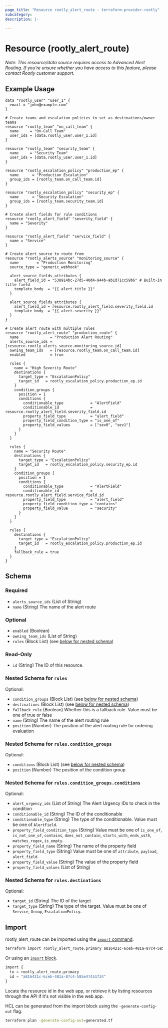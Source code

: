 ```yaml
---
page_title: "Resource rootly_alert_route - terraform-provider-rootly"
subcategory:
description: |-
    
---
```


# Resource (rootly_alert_route)



*Note: This resource/data source requires access to Advanced Alert Routing. If you're unsure whether you have access to this feature, please contact Rootly customer support.*

## Example Usage

```shell
data "rootly_user" "user_1" {
  email = "john@example.com"
}

# Create teams and escalation policies to set as destinations/owner teams
resource "rootly_team" "on_call_team" {
  name     = "On-Call Team"
  user_ids = [data.rootly_user.user_1.id]
}

resource "rootly_team" "security_team" {
  name     = "Security Team"
  user_ids = [data.rootly_user.user_1.id]
}

resource "rootly_escalation_policy" "production_ep" {
  name      = "Production Escalation"
  group_ids = [rootly_team.on_call_team.id]
}

resource "rootly_escalation_policy" "security_ep" {
  name      = "Security Escalation"
  group_ids = [rootly_team.security_team.id]
}

# Create alert fields for rule conditions
resource "rootly_alert_field" "severity_field" {
  name = "Severity"
}

resource "rootly_alert_field" "service_field" {
  name = "Service"
}

# Create alert source to route from
resource "rootly_alerts_source" "monitoring_source" {
  name        = "Production Monitoring"
  source_type = "generic_webhook"

  alert_source_fields_attributes {
    alert_field_id = "538914bc-27d5-40d4-944b-ab1d71cc59b6" # Built-in title field
    template_body  = "{{ alert.title }}"
  }

  alert_source_fields_attributes {
    alert_field_id = resource.rootly_alert_field.severity_field.id
    template_body  = "{{ alert.severity }}"
  }
}

# Create alert route with multiple rules
resource "rootly_alert_route" "production_route" {
  name              = "Production Alert Routing"
  alerts_source_ids = [resource.rootly_alerts_source.monitoring_source.id]
  owning_team_ids   = [resource.rootly_team.on_call_team.id]
  enabled           = true

  rules {
    name = "High Severity Route"
    destinations {
      target_type = "EscalationPolicy"
      target_id   = rootly_escalation_policy.production_ep.id
    }
    condition_groups {
      position = 1
      conditions {
        conditionable_type            = "AlertField"
        conditionable_id              = resource.rootly_alert_field.severity_field.id
        property_field_type           = "alert_field"
        property_field_condition_type = "is_one_of"
        property_field_values         = ["sev0", "sev1"]
      }
    }
  }

  rules {
    name = "Security Route"
    destinations {
      target_type = "EscalationPolicy"
      target_id   = rootly_escalation_policy.security_ep.id
    }
    condition_groups {
      position = 1
      conditions {
        conditionable_type            = "AlertField"
        conditionable_id              = resource.rootly_alert_field.service_field.id
        property_field_type           = "alert_field"
        property_field_condition_type = "contains"
        property_field_value          = "security"
      }
    }
  }

  rules {
    destinations {
      target_type = "EscalationPolicy"
      target_id   = rootly_escalation_policy.production_ep.id
    }
    fallback_rule = true
  }
}
```

<!-- schema generated by tfplugindocs -->
## Schema

### Required

- `alerts_source_ids` (List of String)
- `name` (String) The name of the alert route

### Optional

- `enabled` (Boolean)
- `owning_team_ids` (List of String)
- `rules` (Block List) (see [below for nested schema](#nestedblock--rules))

### Read-Only

- `id` (String) The ID of this resource.

<a id="nestedblock--rules"></a>
### Nested Schema for `rules`

Optional:

- `condition_groups` (Block List) (see [below for nested schema](#nestedblock--rules--condition_groups))
- `destinations` (Block List) (see [below for nested schema](#nestedblock--rules--destinations))
- `fallback_rule` (Boolean) Whether this is a fallback rule. Value must be one of true or false
- `name` (String) The name of the alert routing rule
- `position` (Number) The position of the alert routing rule for ordering evaluation

<a id="nestedblock--rules--condition_groups"></a>
### Nested Schema for `rules.condition_groups`

Optional:

- `conditions` (Block List) (see [below for nested schema](#nestedblock--rules--condition_groups--conditions))
- `position` (Number) The position of the condition group

<a id="nestedblock--rules--condition_groups--conditions"></a>
### Nested Schema for `rules.condition_groups.conditions`

Optional:

- `alert_urgency_ids` (List of String) The Alert Urgency IDs to check in the condition
- `conditionable_id` (String) The ID of the conditionable
- `conditionable_type` (String) The type of the conditionable. Value must be one of `AlertField`.
- `property_field_condition_type` (String) Value must be one of `is_one_of`, `is_not_one_of`, `contains`, `does_not_contain`, `starts_with`, `ends_with`, `matches_regex`, `is_empty`.
- `property_field_name` (String) The name of the property field
- `property_field_type` (String) Value must be one of `attribute`, `payload`, `alert_field`.
- `property_field_value` (String) The value of the property field
- `property_field_values` (List of String)



<a id="nestedblock--rules--destinations"></a>
### Nested Schema for `rules.destinations`

Optional:

- `target_id` (String) The ID of the target
- `target_type` (String) The type of the target. Value must be one of `Service`, `Group`, `EscalationPolicy`.

## Import

rootly_alert_route can be imported using the [`import` command](https://developer.hashicorp.com/terraform/cli/commands/import).

```sh
terraform import rootly_alert_route.primary a816421c-6ceb-481a-87c4-585e47451f24
```

Or using an [`import` block](https://developer.hashicorp.com/terraform/language/import).

```terraform
import {
  to = rootly_alert_route.primary
  id = "a816421c-6ceb-481a-87c4-585e47451f24"
}
```

Locate the resource id in the web app, or retrieve it by listing resources through the API if it's not visible in the web app.

HCL can be generated from the import block using the `-generate-config-out` flag.

```sh
terraform plan -generate-config-out=generated.tf
```
